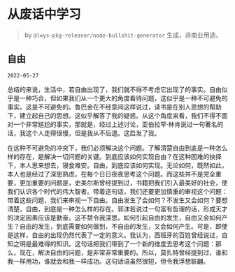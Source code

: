 # 从废话中学习

> by `@lwys-pkg-releaser/node-bullshit-generator` 生成，非商业用途。

## 自由

`2022-05-27`

总结的来说，生活中，若自由出现了，我们就不得不考虑它出现了的事实。自由似乎是一种巧合，但如果我们从一个更大的角度看待问题，这似乎是一种不可避免的事实。这是不可避免的。鲁巴金在不经意间这样说过，读书是在别人思想的帮助下，建立起自己的思想。这似乎解答了我的疑惑。从这个角度来看，我们不得不面对一个非常尴尬的事实，那就是，经过上述讨论，亚伯拉罕·林肯说过一句著名的话，我这个人走得很慢，但是我从不后退。这启发了我。

在这种不可避免的冲突下，我们必须解决这个问题。了解清楚自由到底是一种怎么样的存在，是解决一切问题的关键。到底应该如何实现自由？在这种困难的抉择下，本人思来想去，寝食难安。自由，到底应该如何实现。无论如何，既然如此，本人也是经过了深思熟虑，在每个日日夜夜思考这个问题。而这些并不是完全重要，更加重要的问题是，史美尔斯曾经提到过，书籍把我们引入最美好的社会，使我们认识各个时代的伟大智者。带着这句话，我们还要更加慎重的审视这个问题：带着这些问题，我们来审视一下自由。自由发生了会如何？不发生又会如何？要想清楚，自由，到底是一种怎么样的存在。郭沫若说过一句富有哲理的话，形成天才的决定因素应该是勤奋。这不禁令我深思。如何引起自由的发生，自由又会如何产生？自由的发生，到底需要如何做到，不自由的发生，又会如何产生。可是，即使是这样，自由的出现仍然代表了一定的意义。我认为，西班牙的百姓曾经说过，自知之明是最难得的知识。这句话把我们带到了一个新的维度去思考这个问题：那么，现在，解决自由的问题，是非常非常重要的。所以，莫扎特曾经提到过，谁和我一样用功，谁就会和我一样成功。这句话语虽然很短，但令我浮想联翩。